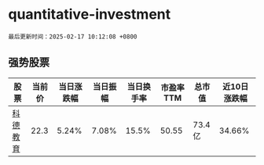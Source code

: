 # quantitative-investment

`最后更新时间：2025-02-17 10:12:08 +0800`

## 强势股票

|股票|当前价|当日涨跌幅|当日振幅|当日换手率|市盈率TTM|总市值|近10日涨跌幅|
|----|----|----|----|----|----|----|----|
|[科德教育](https://xueqiu.com/S/SZ300192)|22.3|5.24%|7.08%|15.5%|50.55|73.4亿|34.66%|
